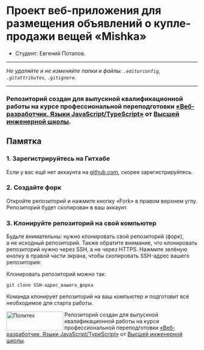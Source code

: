 # Проект веб-приложения для размещения объявлений о купле-продажи вещей «Mishka»

* Студент: Евгений Потапов.

---

_Не удаляйте и не изменяйте папки и файлы:_
_`.editorconfig`, `.gitattributes`, `.gitignore`._

---

### Репозиторий создан для выпускной квалификационной работы на курсе профессиональной переподготовки [«Веб-разработчик. Языки JavaScript/TypeScript»](http://hse.spbstu.ru/Retraining/Programs/Javascript-Developer) от [Высшей инженерной школы](http://hse.spbstu.ru/).

## Памятка

### 1. Зарегистрируйтесь на Гитхабе

Если у вас ещё нет аккаунта на [github.com](https://github.com/join), скорее зарегистрируйтесь.

### 2. Создайте форк

Откройте репозиторий и нажмите кнопку «Fork» в правом верхнем углу. Репозиторий будет скопирован в ваш аккаунт.


### 3. Клонируйте репозиторий на свой компьютер

Будьте внимательны: нужно клонировать свой репозиторий (форк), а не исходный репозиторий. Также обратите внимание, что клонировать репозиторий нужно через SSH, а не через HTTPS. Нажмите зелёную кнопку в правой части экрана, чтобы скопировать SSH-адрес вашего репозитория:

Клонировать репозиторий можно так:

```
git clone SSH-адрес_вашего_форка
```

Команда клонирует репозиторий на ваш компьютер и подготовит всё необходимое для старта работы.


<a href="https://hse.spbstu.ru/"><img align="left" width="150" height="50" title="Политех" src="https://hse.spbstu.ru/_images/spbstu.svg"></a>

Репозиторий создан для выпускной квалификационной работы на курсе профессиональной переподготовки [«Веб-разработчик. Языки JavaScript/TypeScript»](http://hse.spbstu.ru/Retraining/Programs/Javascript-Developer) от [Высшей инженерной школы](http://hse.spbstu.ru/).
